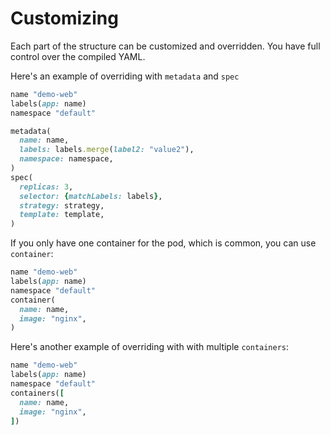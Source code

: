 # Customizing

Each part of the structure can be customized and overridden. You have full control over the compiled YAML.

Here's an example of overriding with `metadata` and `spec`

```ruby
name "demo-web"
labels(app: name)
namespace "default"

metadata(
  name: name,
  labels: labels.merge(label2: "value2"),
  namespace: namespace,
)
spec(
  replicas: 3,
  selector: {matchLabels: labels},
  strategy: strategy,
  template: template,
)
```


If you only have one container for the pod, which is common, you can use `container`:

```ruby
name "demo-web"
labels(app: name)
namespace "default"
container(
  name: name,
  image: "nginx",
)
```

Here's another example of overriding with with multiple `containers`:

```ruby
name "demo-web"
labels(app: name)
namespace "default"
containers([
  name: name,
  image: "nginx",
])
```
